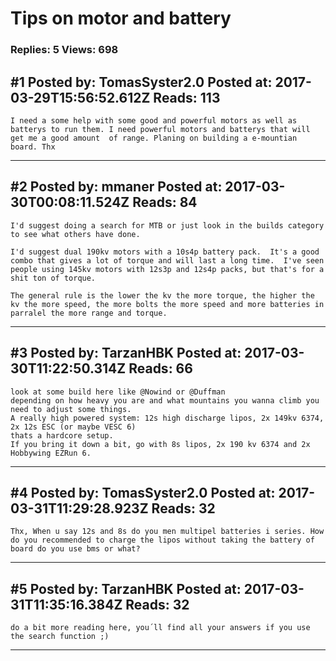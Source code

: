 # Tips on motor and battery

### Replies: 5 Views: 698

## \#1 Posted by: TomasSyster2.0 Posted at: 2017-03-29T15:56:52.612Z Reads: 113

```
I need a some help with some good and powerful motors as well as batterys to run them. I need powerful motors and batterys that will get me a good amount  of range. Planing on building a e-mountian board. Thx
```

---
## \#2 Posted by: mmaner Posted at: 2017-03-30T00:08:11.524Z Reads: 84

```
I'd suggest doing a search for MTB or just look in the builds category to see what others have done.

I'd suggest dual 190kv motors with a 10s4p battery pack.  It's a good combo that gives a lot of torque and will last a long time.  I've seen people using 145kv motors with 12s3p and 12s4p packs, but that's for a shit ton of torque.

The general rule is the lower the kv the more torque, the higher the kv the more speed, the more bolts the more speed and more batteries in parralel the more range and torque.
```

---
## \#3 Posted by: TarzanHBK Posted at: 2017-03-30T11:22:50.314Z Reads: 66

```
look at some build here like @Nowind or @Duffman 
depending on how heavy you are and what mountains you wanna climb you need to adjust some things.
A really high powered system: 12s high discharge lipos, 2x 149kv 6374, 2x 12s ESC (or maybe VESC 6)
thats a hardcore setup.
If you bring it down a bit, go with 8s lipos, 2x 190 kv 6374 and 2x Hobbywing EZRun 6.
```

---
## \#4 Posted by: TomasSyster2.0 Posted at: 2017-03-31T11:29:28.923Z Reads: 32

```
Thx, When u say 12s and 8s do you men multipel batteries i series. How do you recommended to charge the lipos without taking the battery of board do you use bms or what?
```

---
## \#5 Posted by: TarzanHBK Posted at: 2017-03-31T11:35:16.384Z Reads: 32

```
do a bit more reading here, you´ll find all your answers if you use the search function ;)
```

---
